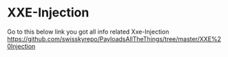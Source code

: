 # XXE-Injection
Go to this below link you got all info related Xxe-Injection
https://github.com/swisskyrepo/PayloadsAllTheThings/tree/master/XXE%20Injection
